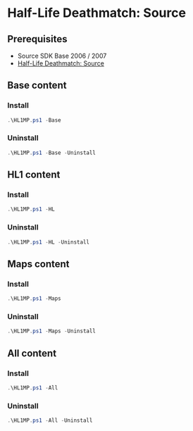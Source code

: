 # Half-Life Deathmatch: Source

## Prerequisites

- Source SDK Base 2006 / 2007
- [Half-Life Deathmatch: Source](https://store.steampowered.com/app/360/HalfLife_Deathmatch_Source/)

## Base content

### Install

```powershell
.\HL1MP.ps1 -Base
```

### Uninstall

```powershell
.\HL1MP.ps1 -Base -Uninstall
```

## HL1 content

### Install

```powershell
.\HL1MP.ps1 -HL
```

### Uninstall

```powershell
.\HL1MP.ps1 -HL -Uninstall
```

## Maps content

### Install

```powershell
.\HL1MP.ps1 -Maps
```

### Uninstall

```powershell
.\HL1MP.ps1 -Maps -Uninstall
```

## All content

### Install

```powershell
.\HL1MP.ps1 -All
```

### Uninstall

```powershell
.\HL1MP.ps1 -All -Uninstall
```

